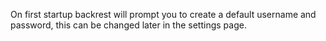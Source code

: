 On first startup backrest will prompt you to create a default username and password, this can be changed later in the settings page.
